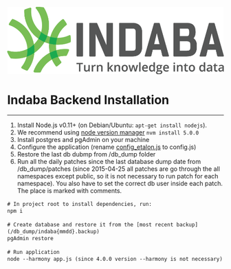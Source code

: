 ![logo](../images/Indaba_logo.png)

# Indaba Backend Installation
------------
1. Install Node.js v0.11+ (on Debian/Ubuntu: ```apt-get install nodejs```). 
2. We recommend using [node version manager](https://github.com/creationix/nvm) ```nvm install 5.0.0```
3. Install postgres and pgAdmin on your machine
4. Configure the application (rename [config_etalon.js](config_etalon.js) to config.js)
5. Restore the last db dubmp from /db_dump folder
6. Run all the daily patches since the last database dump date from /db_dump/patches (since 2015-04-25 all patches are go through the all namespaces except public, so it is not necessary to run patch for each namespace). You also have to set the correct db user inside each patch. The place is marked with comments.

```
# In project root to install dependencies, run:
npm i 

# Create database and restore it from the [most recent backup](/db_dump/indaba{mmdd}.backup)
pgAdmin restore

# Run application 
node --harmony app.js (since 4.0.0 version --harmony is not necessary)
```







